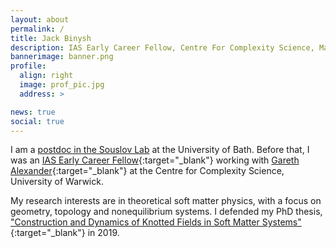 ```yaml
---
layout: about
permalink: /
title: Jack Binysh 
description: IAS Early Career Fellow, Centre For Complexity Science, Mathematics Department, University of Warwick.
bannerimage: banner.png
profile:
  align: right
  image: prof_pic.jpg
  address: >

news: true
social: true 
---
```

 I am a [postdoc in the Souslov Lab](https://people.bath.ac.uk/as3764/authors/jack/) at the University of Bath. Before that, I was an [IAS Early Career Fellow](https://warwick.ac.uk/fac/cross_fac/ias/about/community){:target="\_blank"} working with [Gareth Alexander](https://warwick.ac.uk/fac/sci/physics/staff/academic/galexander/){:target="\_blank"} at the Centre for Complexity Science, University of Warwick.


My research interests are in theoretical soft matter physics, with a focus on geometry, topology and nonequilibrium systems. I defended my PhD thesis, ["Construction and Dynamics of Knotted Fields in Soft Matter Systems"](https://github.com/jackbinysh/Thesis){:target="\_blank"} in 2019.

